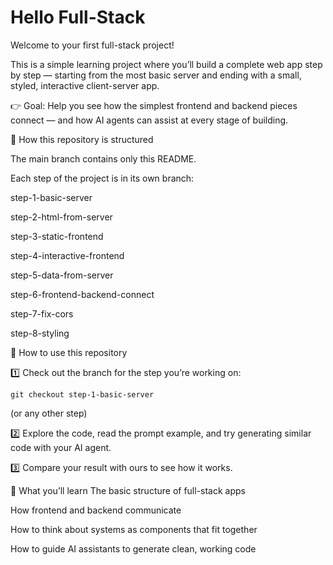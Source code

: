 # Hello Full-Stack

Welcome to your first full-stack project!

This is a simple learning project where you’ll build a complete web app step by step — starting from the most basic server and ending with a small, styled, interactive client-server app.

👉 Goal: Help you see how the simplest frontend and backend pieces connect — and how AI agents can assist at every stage of building.

🌱 How this repository is structured

The main branch contains only this README.

Each step of the project is in its own branch:

step-1-basic-server

step-2-html-from-server

step-3-static-frontend

step-4-interactive-frontend

step-5-data-from-server

step-6-frontend-backend-connect

step-7-fix-cors

step-8-styling

🚀 How to use this repository

1️⃣ Check out the branch for the step you’re working on:

```
git checkout step-1-basic-server
```
(or any other step)

2️⃣ Explore the code, read the prompt example, and try generating similar code with your AI agent.

3️⃣ Compare your result with ours to see how it works.

📝 What you’ll learn
The basic structure of full-stack apps

How frontend and backend communicate

How to think about systems as components that fit together

How to guide AI assistants to generate clean, working code
